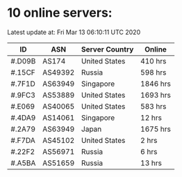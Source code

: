 # 10 online servers:

Latest update at: Fri Mar 13 06:10:11 UTC 2020

| ID | ASN | Server Country | Online |
| -- | --- | -------------- | ------ |
| #.D09B | AS174 | United States | 410 hrs |
| #.15CF | AS49392 | Russia | 598 hrs |
| #.7F1D | AS63949 | Singapore | 1846 hrs |
| #.9FC3 | AS53889 | United States | 1693 hrs |
| #.E069 | AS40065 | United States | 583 hrs |
| #.4DA9 | AS14061 | Singapore | 12 hrs |
| #.2A79 | AS63949 | Japan | 1675 hrs |
| #.F7DA | AS45102 | United States | 2 hrs |
| #.22F2 | AS56971 | Russia | 6 hrs |
| #.A5BA | AS51659 | Russia | 13 hrs |

